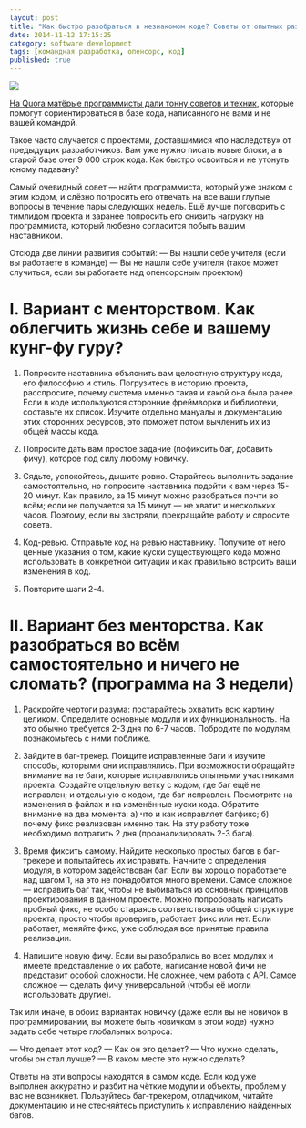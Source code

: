 ```yaml
---
layout: post
title: "Как быстро разобраться в незнакомом коде? Советы от опытных разработчиков"
date: 2014-11-12 17:15:25
category: software development
tags: [командная разработка, опенсорс, код]
published: true
---
```


<img src="http://i008.radikal.ru/1411/39/d900311b2d7b.jpg" class="img-responsive">

[На Quora матёрые программисты дали тонну советов и техник](https://www.quora.com/What-are-some-of-the-techniques-that-experienced-developers-use-to-quickly-understand-a-new-code-base-and-start-contributing-to-it), которые помогут сориентироваться в базе кода, написанного не вами и не вашей командой. 

Такое часто случается с проектами, доставшимися «по наследству» от предыдущих разработчиков. Вам уже нужно писать новые блоки, а в старой базе over 9 000 строк кода. Как быстро освоиться и не утонуть юному падавану?

Самый очевидный совет — найти программиста, который уже знаком с этим кодом, и слёзно попросить его отвечать на все ваши глупые вопросы в течение пары следующих недель. Ещё лучше поговорить с тимлидом проекта и заранее попросить его снизить нагрузку на программиста, который любезно согласится побыть вашим наставником.

Отсюда две линии развития событий:
— Вы нашли себе учителя (если вы работаете в команде)
— Вы не нашли себе учителя (такое может случиться, если вы работаете над опенсорсным проектом)

# I. Вариант с менторством. Как облегчить жизнь себе и вашему кунг-фу гуру?
1. Попросите наставника объяснить вам целостную структуру кода, его философию и стиль. Погрузитесь в историю проекта, расспросите, почему система именно такая и какой она была ранее. Если в коде используются сторонние фреймворки и библиотеки, составьте их список. Изучите отдельно мануалы и документацию этих сторонних ресурсов, это поможет потом вычленить их из общей массы кода.

2. Попросите дать вам простое задание (пофиксить баг, добавить фичу), которое под силу любому новичку.

3. Сядьте, успокойтесь, дышите ровно. Старайтесь выполнить задание самостоятельно, но попросите наставника подойти к вам через 15-20 минут. Как правило, за 15 минут можно разобраться почти во всём; если не получается за 15 минут — не хватит и нескольких часов. Поэтому, если вы застряли, прекращайте работу и спросите совета.

4. Код-ревью. Отправьте код на ревью наставнику. Получите от него ценные указания о том, какие куски существующего кода можно использовать в конкретной ситуации и как правильно встроить ваши изменения в код.

5. Повторите шаги 2-4.

# II. Вариант без менторства. Как разобраться во всём самостоятельно и ничего не сломать? (программа на 3 недели)
1. Раскройте чертоги разума: постарайтесь охватить всю картину целиком. Определите основные модули и их функциональность. На это обычно требуется 2-3 дня по 6-7 часов. Побродите по модулям, познакомьтесь с ними поближе.

2. Зайдите в баг-трекер. Поищите исправленные баги и изучите способы, которыми они исправлялись. При возможности обращайте внимание на те баги, которые исправлялись опытными участниками проекта. Создайте отдельную ветку с кодом, где баг ещё не исправлен; и отдельную с кодом, где баг исправлен. Посмотрите на изменения в файлах и на изменённые куски кода. Обратите внимание на два момента: а) что и как исправляет багфикс; б) почему фикс реализован именно так. На эту работу тоже необходимо потратить 2 дня (проанализировать 2-3 бага).

3. Время фиксить самому. Найдите несколько простых багов в баг-трекере и попытайтесь их исправить. Начните с определения модуля, в котором задействован баг. Если вы хорошо поработаете над шагом 1, на это не понадобится много времени. Самое сложное — исправить баг так, чтобы не выбиваться из основных принципов проектирования в данном проекте. Можно попробовать написать пробный фикс, не особо стараясь соответствовать общей структуре проекта, просто чтобы проверить, работает фикс или нет. Если работает, меняйте фикс, уже соблюдая все принятые правила реализации.

4. Напишите новую фичу. Если вы разобрались во всех модулях и имеете представление о их работе, написание новой фичи не представит особой сложности. Не сложнее, чем работа с API. Самое сложное — сделать фичу универсальной (чтобы её могли использовать другие).

Так или иначе, в обоих вариантах новичку (даже если вы не новичок в программировании, вы можете быть новичком в этом коде) нужно задать себе четыре глобальных вопроса:

— Что делает этот код?
— Как он это делает?
— Что нужно сделать, чтобы он стал лучше?
— В каком месте это нужно сделать?

Ответы на эти вопросы находятся в самом коде. Если код уже выполнен аккуратно и разбит на чёткие модули и объекты, проблем у вас не возникнет. Пользуйтесь баг-трекером, отладчиком, читайте документацию и не стесняйтесь приступить к исправлению найденных багов.
